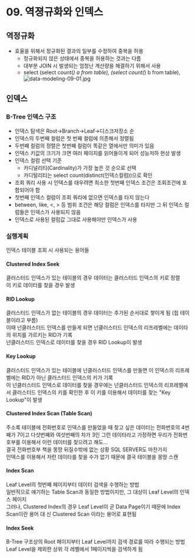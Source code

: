 # 09. 역졍규화와 인덱스

## 역정규화

- 효율을 위해서 정규화된 결과의 일부를 수정하여 중복을 허용
    - 정규화되지 않은 상태에서 중복을 허용하는 것과는 다름
    - 대부분 JOIN 시 발생되는 엄청난 계산량을 해결하기 위해서 사용
    - select  (select count(*) a from table), (select count(*) b from table),
      ![data-modeling-09-01.jpg](data-modeling-09-01.jpg)

## 인덱스

### B-Tree 인덱스 구조

- 인덱스 탐색은 Root->Branch->Leaf->디스크저장소 순
- 인덱스의 두번째 컬럼은 첫 번째 컬럼에 의존해서 정렬됨
- 두번째 컬럼의 정렬은 첫번째 컬럼이 똑같은 열에서만 의미가 있음
- 인덱스 키값의 크기가 크면 여러 페이지를 읽어들이게 되어 성능저하 현상 발생
- 인덱스 컬럼 선택 기준
    - 카디널리티(Cardinality)가 가장 높은 것 순으로 선택
    - 카디털리티는 select count(distinct(인덱스컬럼))으로 확인
- 조회 쿼리 사용 시 인덱스를 태우려면 최소한 첫번째 인덱스 조건은 조회조건에 포함되어야 함
- 첫번째 인덱스 컬럼이 조회 쿼리에 없으면 인덱스를 타지 않는다
- between, like, <, > 등 범위 조건은 해당 컬럼은 인덱스를 타지만 그 뒤 인덱스 컬럼들은 인덱스가 사용되지 않음
- 인덱스로 사용된 컬럼값 그대로 사용해야만 인덱스가 사용

### 실행계획

인덱스 테이블 조회 시 사용되는 용어들

#### Clustered Index Seek

클러스터드 인덱스가 있는 테이블의 경우 데이터는 클러스터드 인덱스의 키로 정렬  
이 키로 데이터를 찾을 경우 발생

#### RID Lookup

클러스터드 인덱스가 없는 테이블의 경우 데이터는 추가된 순서대로 쌓이게 됨 (힙 테이블이라고 부름)  
이때 넌클러스터드 인덱스를 만들게 되면 넌클러스터드 인덱스의 리프레벨에는 데이타의 위치를 가르키는 RID가 기록  
넌클러스터드 인덱스로 데이터를 찾을 경우 RID Lookup이 발생

#### Key Lookup

클러스터드 인덱스가 있는 테이블에 넌클러스터드 인덱스를 만들면 이 인덱스의 리프레벨에는 RID가 아닌 클러스터드 인덱스의 키가 기록  
이 넌클러스터드 인덱스로 데이터를 찾을 경우에는 넌클러스터드 인덱스의 리프레벨에서 클러스터드 인덱스의 키를 확인한 후 이 키를 이용해서 데이터를 찾는 "Key Lookup"이 발생

#### Clustered Index Scan (Table Scan)

주소록 테이블에 전화번호로 인덱스를 만들었을 때 찾고 싶은 데이터는 전화번호의 4번째가 7이고 다섯번째와 여섯번째의 차가 3인 그런 데이타라고 가정하면 우리가 전화번호부를 이용해서 이런 데이터를 찾으려고 해도...  
결국 전화번호부 책을 몽땅 뒤질수밖에 없는 상황 SQL SERVER도 마찬가지  
인덱스를 이용해서 저런 데이타를 찾을 수가 없기 때문에 결국 테이블을 몽땅 스캔

#### Index Scan

Leaf Level의 첫번째 페이지부터 데이터 검색을 수행하는 방법  
일반적으로 얘기하는 Table Scan과 동일한 방법이지만, 그 대상이 Leaf Level의 인덱스 페이지  
그러나, Clustered Index의 경우 Leaf Level이 곧 Data Page이기 때문에 Index Scan이란 용어 대 신 Clustered Scan 이라는 용어로 표현됨  

#### Index Seek

B-Tree 구조상의 Root 페이지부터 Leaf Level까지 검색 경로를 따라 수행되는 방법  
Leaf Level을 제외한 상위 각 레벨에서 1페이지씩을 검색하게 됨
